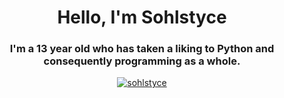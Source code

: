 <h1 align="center">Hello, I'm Sohlstyce</h1>
<h3 align="center">I'm a 13 year old who has taken a liking to Python and consequently programming as a whole.</h3>

<p align="center"> <a href="https://github.com/ryo-ma/github-profile-trophy"><img src="https://github-profile-trophy.vercel.app/?username=Sohlstyce&theme=radical&row=1&column=1&no-frame=true&title=Commits" alt="sohlstyce" /></a> 


